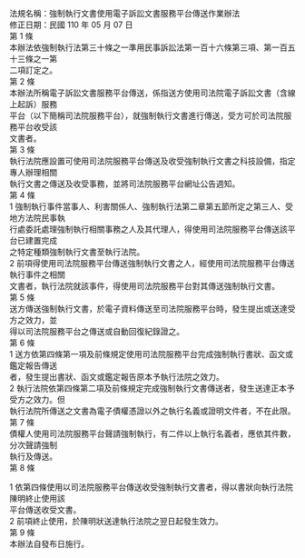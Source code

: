 法規名稱：強制執行文書使用電子訴訟文書服務平台傳送作業辦法  
修正日期：民國 110 年 05 月 07 日  
第 1 條  
本辦法依強制執行法第三十條之一準用民事訴訟法第一百十六條第三項、第一百五十三條之一第  
二項訂定之。  
第 2 條  
本辦法所稱電子訴訟文書服務平台傳送，係指送方使用司法院電子訴訟文書（含線上起訴）服務  
平台（以下簡稱司法院服務平台），就強制執行文書進行傳送，受方可於司法院服務平台收受該  
文書者。  
第 3 條  
執行法院應設置可使用司法院服務平台傳送及收受強制執行文書之科技設備，指定專人辦理相關  
執行文書之傳送及收受事務，並將司法院服務平台網址公告週知。  
第 4 條  
1 強制執行事件當事人、利害關係人、強制執行法第二章第五節所定之第三人、受地方法院民事執  
行處委託處理強制執行相關事務之人及其代理人，得使用司法院服務平台傳送該平台已建置完成  
之特定種類強制執行文書至執行法院。  
2 前項得使用司法院服務平台傳送強制執行文書之人，經使用司法院服務平台傳送執行事件之相關  
文書者，執行法院就該事件，得使用司法院服務平台對其傳送強制執行文書。  
第 5 條  
送方傳送強制執行文書，於電子資料傳送至司法院服務平台時，發生提出或送達受方之效力，並  
得以司法院服務平台之傳送或自動回復紀錄證之。  
第 6 條  
1 送方依第四條第一項及前條規定使用司法院服務平台完成強制執行書狀、函文或鑑定報告傳送  
者，發生提出書狀、函文或鑑定報告原本予執行法院之效力。  
2 執行法院依第四條第二項及前條規定完成強制執行文書傳送者，發生送達正本予受方之效力。但  
執行法院所傳送之文書為電子債權憑證以外之執行名義或證明文件者，不在此限。  
第 7 條  
債權人使用司法院服務平台聲請強制執行，有二件以上執行名義者，應依其件數，分次聲請強制  
執行及傳送。  
第 8 條  


1 依第四條使用以司法院服務平台傳送收受強制執行文書者，得以書狀向執行法院陳明終止使用該  
平台傳送收受文書。  
2 前項終止使用，於陳明狀送達執行法院之翌日起發生效力。  
第 9 條  
本辦法自發布日施行。  



